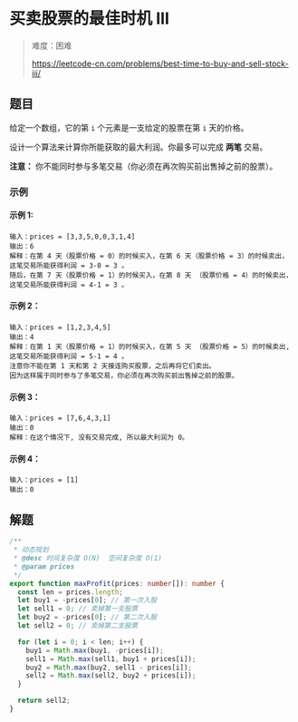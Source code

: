 # 买卖股票的最佳时机 III

> 难度：困难
>
> https://leetcode-cn.com/problems/best-time-to-buy-and-sell-stock-iii/

## 题目

给定一个数组，它的第 `i` 个元素是一支给定的股票在第 `i` 天的价格。

设计一个算法来计算你所能获取的最大利润。你最多可以完成 **两笔** 交易。

**注意：** 你不能同时参与多笔交易（你必须在再次购买前出售掉之前的股票）。

### 示例

#### 示例 1:

```
输入：prices = [3,3,5,0,0,3,1,4]
输出：6
解释：在第 4 天（股票价格 = 0）的时候买入，在第 6 天（股票价格 = 3）的时候卖出，这笔交易所能获得利润 = 3-0 = 3 。
随后，在第 7 天（股票价格 = 1）的时候买入，在第 8 天 （股票价格 = 4）的时候卖出，这笔交易所能获得利润 = 4-1 = 3 。
```

#### 示例 2：

```
输入：prices = [1,2,3,4,5]
输出：4
解释：在第 1 天（股票价格 = 1）的时候买入，在第 5 天 （股票价格 = 5）的时候卖出, 这笔交易所能获得利润 = 5-1 = 4 。
注意你不能在第 1 天和第 2 天接连购买股票，之后再将它们卖出。
因为这样属于同时参与了多笔交易，你必须在再次购买前出售掉之前的股票。
```

#### 示例 3：

```
输入：prices = [7,6,4,3,1]
输出：0
解释：在这个情况下, 没有交易完成, 所以最大利润为 0。
```

#### 示例 4：

```
输入：prices = [1]
输出：0
```

## 解题

```typescript
/**
 * 动态规划
 * @desc 时间复杂度 O(N)  空间复杂度 O(1)
 * @param prices
 */
export function maxProfit(prices: number[]): number {
  const len = prices.length;
  let buy1 = -prices[0]; // 第一次入股
  let sell1 = 0; // 卖掉第一支股票
  let buy2 = -prices[0]; // 第二次入股
  let sell2 = 0; // 卖掉第二支股票

  for (let i = 0; i < len; i++) {
    buy1 = Math.max(buy1, -prices[i]);
    sell1 = Math.max(sell1, buy1 + prices[i]);
    buy2 = Math.max(buy2, sell1 - prices[i]);
    sell2 = Math.max(sell2, buy2 + prices[i]);
  }

  return sell2;
}
```